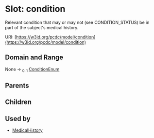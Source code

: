 
# Slot: condition


Relevant condition that may or may not (see CONDITION_STATUS) be in part of the subject's medical history.

URI: [https://w3id.org/pcdc/model/condition](https://w3id.org/pcdc/model/condition)


## Domain and Range

None &#8594;  <sub>0..1</sub> [ConditionEnum](ConditionEnum.md)

## Parents


## Children


## Used by

 * [MedicalHistory](MedicalHistory.md)
